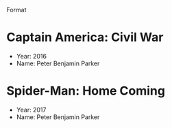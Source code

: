 Format
# Captain America: Civil War
- Year: 2016
- Name: Peter Benjamin Parker

# Spider-Man: Home Coming
- Year: 2017
- Name: Peter Benjamin Parker
